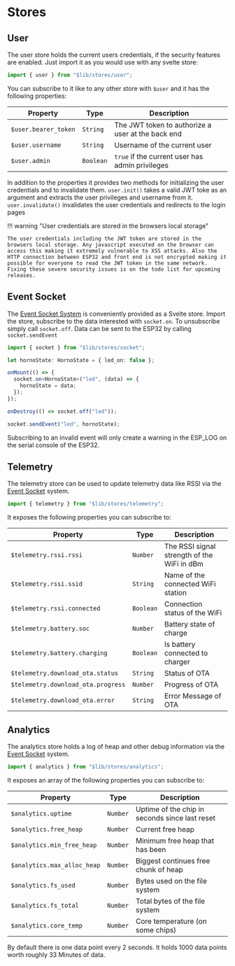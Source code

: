 # Stores

## User

The user store holds the current users credentials, if the security features are enabled. Just import it as you would use with any svelte store:

```ts
import { user } from "$lib/stores/user";
```

You can subscribe to it like to any other store with `$user` and it has the following properties:

| Property             | Type      | Description                                       |
| -------------------- | --------- | ------------------------------------------------- |
| `$user.bearer_token` | `String`  | The JWT token to authorize a user at the back end |
| `$user.username`     | `String`  | Username of the current user                      |
| `$user.admin`        | `Boolean` | `true` if the current user has admin privileges   |

In addition to the properties it provides two methods for initializing the user credentials and to invalidate them. `user.init()` takes a valid JWT toke as an argument and extracts the user privileges and username from it. `user.invalidate()` invalidates the user credentials and redirects to the login pages

!!! warning "User credentials are stored in the browsers local storage"

    The user credentials including the JWT token are stored in the browsers local storage. Any javascript executed on the browser can access this making it extremely vulnerable to XSS attacks. Also the HTTP connection between ESP32 and front end is not encrypted making it possible for everyone to read the JWT token in the same network. Fixing these severe security issues is on the todo list for upcoming releases.

## Event Socket

The [Event Socket System](statefulservice.md#event-socket) is conveniently provided as a Svelte store. Import the store, subscribe to the data interested with `socket.on`. To unsubscribe simply call `socket.off`. Data can be sent to the ESP32 by calling `socket.sendEvent`

```ts
import { socket } from "$lib/stores/socket";

let hornoState: HornoState = { led_on: false };

onMount(() => {
  socket.on<HornoState>("led", (data) => {
    hornoState = data;
  });
});

onDestroy(() => socket.off("led"));

socket.sendEvent("led", hornoState);
```

Subscribing to an invalid event will only create a warning in the ESP_LOG on the serial console of the ESP32.

## Telemetry

The telemetry store can be used to update telemetry data like RSSI via the [Event Socket](statefulservice.md#event-socket) system.

```ts
import { telemetry } from "$lib/stores/telemetry";
```

It exposes the following properties you can subscribe to:

| Property                           | Type      | Description                                 |
| ---------------------------------- | --------- | ------------------------------------------- |
| `$telemetry.rssi.rssi`             | `Number`  | The RSSI signal strength of the WiFi in dBm |
| `$telemetry.rssi.ssid`             | `String`  | Name of the connected WiFi station          |
| `$telemetry.rssi.connected`        | `Boolean` | Connection status of the WiFi               |
| `$telemetry.battery.soc`           | `Number`  | Battery state of charge                     |
| `$telemetry.battery.charging`      | `Boolean` | Is battery connected to charger             |
| `$telemetry.download_ota.status`   | `String`  | Status of OTA                               |
| `$telemetry.download_ota.progress` | `Number`  | Progress of OTA                             |
| `$telemetry.download_ota.error`    | `String`  | Error Message of OTA                        |

## Analytics

The analytics store holds a log of heap and other debug information via the [Event Socket](statefulservice.md#event-socket) system.

```ts
import { analytics } from "$lib/stores/analytics";
```

It exposes an array of the following properties you can subscribe to:

| Property                    | Type     | Description                                    |
| --------------------------- | -------- | ---------------------------------------------- |
| `$analytics.uptime`         | `Number` | Uptime of the chip in seconds since last reset |
| `$analytics.free_heap`      | `Number` | Current free heap                              |
| `$analytics.min_free_heap`  | `Number` | Minimum free heap that has been                |
| `$analytics.max_alloc_heap` | `Number` | Biggest continues free chunk of heap           |
| `$analytics.fs_used`        | `Number` | Bytes used on the file system                  |
| `$analytics.fs_total`       | `Number` | Total bytes of the file system                 |
| `$analytics.core_temp`      | `Number` | Core temperature (on some chips)               |

By default there is one data point every 2 seconds. It holds 1000 data points worth roughly 33 Minutes of data.
